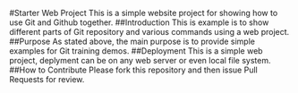 #Starter Web Project
This is a simple website project for showing how to use Git and Github together.
##Introduction
This is example is to show different parts of Git repository and various commands using a web project.
##Purpose
As stated above, the main purpose is to provide simple examples for Git training demos.
##Deployment
This is a simple web project, deplyment can be on any web server or even local file system.
##How to Contribute
Please fork this repository and then issue Pull Requests for review.